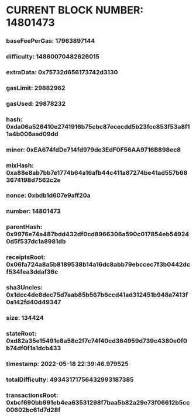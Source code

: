 # CURRENT BLOCK NUMBER: 14801473

### baseFeePerGas: 17963897144
### difficulty: 14860070482626015
### extraData: 0x75732d656173742d3130
### gasLimit: 29882962
### gasUsed: 29878232
### hash: 0xda06a526410e2741916b75cbc87ececdd5b23fcc853f53a8f11a4b006aad09dd
### miner: 0xEA674fdDe714fd979de3EdF0F56AA9716B898ec8
### mixHash: 0xa88e8ab7bb7e1774b64a16afb44c411a87274be41ad557b683674198d7562c2e
### nonce: 0xbdb1d607e9aff20a
### number: 14801473
### parentHash: 0x9976e74a487bdd432df0cd8966306a590c017854eb549240d5f537dc1a8981db
### receiptsRoot: 0x06fa724a8a5b8189538b14a16dc8abb79ebccec7f3b0442dcf534fea3ddaf36c
### sha3Uncles: 0x1dcc4de8dec75d7aab85b567b6ccd41ad312451b948a7413f0a142fd40d49347
### size: 134424
### stateRoot: 0xd82a35e15491e8a58c2f7c74f40cd364959d739c4380e0f0b74df0f1a1dcb433
### timestamp: 2022-05-18 22:39:46.979525
### totalDifficulty: 49343171756432993187385
### transactionsRoot: 0xbcf690bb991eb4ea63531298f7baa5b82a29e73f06612b5cc00602bc61d7d28f
